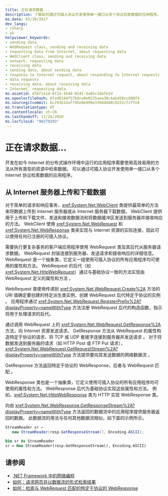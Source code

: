 ```yaml
---
title: 正在请求数据...
description: 了解如何通过可插入协议开发使用单一接口从多个协议检索数据的应用程序。
ms.date: 03/30/2017
dev_langs:
- csharp
- vb
helpviewer_keywords:
- sending data
- WebRequest class, sending and receiving data
- requesting data from Internet, about requesting data
- WebClient class, sending and receiving data
- network, requesting data
- receiving data
- sending data, about sending data
- response to Internet request, about responding to Internet requests
- data requests
- receiving data, about receiving data
- Internet, requesting data
ms.assetid: df6f1e1d-6f2a-45dd-8141-4a85c3dafe1d
ms.openlocfilehash: 87ad0144f57bdca0e0235aea30c4ab450cc890f4
ms.sourcegitcommit: bc293b14af795e0e999e3304dd40c0222cf2ffe4
ms.translationtype: HT
ms.contentlocale: zh-CN
ms.lasthandoff: 11/26/2020
ms.locfileid: "96279293"
---
```

# <a name="requesting-data"></a>正在请求数据...

开发在如今 Internet 的分布式操作环境中运行的应用程序需要使用高效易用的方法从所有类型的资源中检索数据。 可以通过可插入协议开发使用单一接口从多个 Internet 协议检索数据的应用程序。  
  
## <a name="uploading-and-downloading-data-from-an-internet-server"></a>从 Internet 服务器上传和下载数据  

 对于简单的请求和响应事务，<xref:System.Net.WebClient> 类提供最简单的方法来将数据上传到 Internet 服务器或从 Internet 服务器下载数据。 WebClient 提供用于上传和下载文件、发送和接收数据流和将数据缓冲区发送到服务器并接收响应的方法。 WebClient 使用 <xref:System.Net.WebRequest> 和 <xref:System.Net.WebResponse> 类来实现与 Internet 资源的实际连接，因此可以使用任何已注册的可插入协议。  
  
 需要执行更复杂事务的客户端应用程序使用 WebRequest 类及其后代从服务器请求数据。 WebRequest 封装连接到服务器、发送请求和接收响应的详细信息。 WebRequest 是一个抽象类，它定义一组使用可插入协议的所有应用程序均可使用的属性和方法。 WebRequest 的后代（如 <xref:System.Net.HttpWebRequest>）通过与基础协议一致的方法实现由 WebRequest 定义的属性和方法 。  
  
 WebRequest 类使用传递到 <xref:System.Net.WebRequest.Create%2A> 方法的 URI 值确定要创建的特定派生类实例，创建 WebRequest 后代特定于协议的实例 。 应用程序通过 <xref:System.Net.WebRequest.RegisterPrefix%2A?displayProperty=nameWithType> 方法注册 WebRequest 后代的构造函数，指示将用于处理请求的后代。  
  
 通过调用 WebRequest 上的 <xref:System.Net.WebRequest.GetResponse%2A> 方法，向 Internet 资源发送请求。 GetResponse 方法从 WebRequest 的属性构造特定于协议的请求、将 TCP 或 UDP 套接字连接到服务器并发送请求 。 对于将数据发送到服务器的请求（如 HTTP Post 或 FTP Put 请求），<xref:System.Net.WebRequest.GetRequestStream%2A?displayProperty=nameWithType> 方法提供要向其发送数据的网络数据流 。  
  
 GetResponse 方法返回特定于协议的 WebResponse，后者与 WebRequest 匹配  。  
  
 WebResponse 类也是一个抽象类，它定义使用可插入协议的所有应用程序均可使用的属性和方法。 WebResponse 后代为基础协议实现这些属性和方法。 例如，<xref:System.Net.HttpWebResponse> 类为 HTTP 实现 WebResponse 类。  
  
 向由 <xref:System.Net.WebResponse.GetResponseStream%2A?displayProperty=nameWithType> 方法返回的数据流中的应用程序提供服务器返回的数据。 此数据流的用法与任何其他数据流相似，如下面的示例所示。  
  
```csharp  
StreamReader sr =  
   new StreamReader(resp.GetResponseStream(), Encoding.ASCII);  
```  
  
```vb  
Dim sr As StreamReader  
sr = New StreamReader(resp.GetResponseStream(), Encoding.ASCII)  
```  
  
## <a name="see-also"></a>请参阅

- [.NET Framework 中的网络编程](index.md)
- [如何：请求网页并以数据流的形式检索结果](how-to-request-a-web-page-and-retrieve-the-results-as-a-stream.md)
- [如何：检索与 WebRequest 匹配的特定于协议的 WebResponse](how-to-retrieve-a-protocol-specific-webresponse-that-matches-a-webrequest.md)
